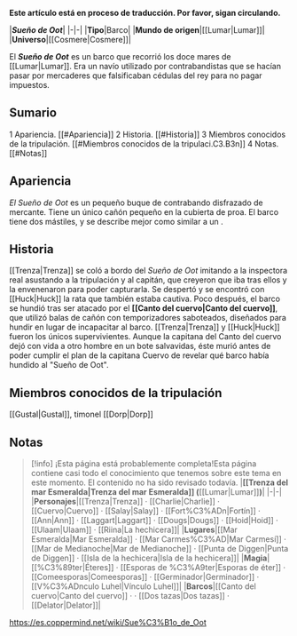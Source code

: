 **Este artículo está en proceso de traducción. Por favor, sigan circulando.**


|***Sueño de Oot***|
|-|-|
|**Tipo**|Barco|
|**Mundo de origen**|[[Lumar\|Lumar]]|
|**Universo**|[[Cosmere\|Cosmere]]|

El ***Sueño de Oot*** es un barco que recorrió los doce mares de [[Lumar\|Lumar]]. Era un navío utilizado por contrabandistas que se hacían pasar por mercaderes que falsificaban cédulas del rey para no pagar impuestos.

## Sumario

1 Apariencia. [[#Apariencia]] 
2 Historia. [[#Historia]] 
3 Miembros conocidos de la tripulación. [[#Miembros conocidos de la tripulaci.C3.B3n]] 
4 Notas. [[#Notas]] 


## Apariencia
*El Sueño de Oot* es un pequeño buque de contrabando disfrazado de mercante. Tiene un único cañón pequeño en la cubierta de proa. El barco tiene dos mástiles, y se describe mejor como similar a un .

## Historia
[[Trenza\|Trenza]] se coló a bordo del *Sueño de Oot* imitando a la inspectora real asustando a la tripulación y al capitán, que creyeron que iba tras ellos y la envenenaron para poder capturarla. Se despertó y se encontró con [[Huck\|Huck]] la rata que también estaba cautiva. Poco después, el barco se hundió tras ser atacado por el **[[Canto del cuervo\|Canto del cuervo]]**, que utilizó balas de cañón con temporizadores saboteados, diseñados para hundir en lugar de incapacitar al barco. [[Trenza\|Trenza]] y [[Huck\|Huck]] fueron los únicos supervivientes. Aunque la capitana del Canto del cuervo dejó con vida a otro hombre en un bote salvavidas, éste murió antes de poder cumplir el plan de la capitana Cuervo de revelar qué barco había hundido al "Sueño de Oot".

## Miembros conocidos de la tripulación

[[Gustal\|Gustal]], timonel
[[Dorp\|Dorp]]
## Notas

> [!info] ¡Esta página está probablemente completa!Esta página contiene casi todo el conocimiento que tenemos sobre este tema en este momento.
El contenido no ha sido revisado todavía.
|**[[Trenza del mar Esmeralda\|Trenza del mar Esmeralda]] (**[[Lumar\|Lumar]]**)**|
|-|-|
|**Personajes**|[[Trenza\|Trenza]] · [[Charlie\|Charlie]] · [[Cuervo\|Cuervo]] · [[Salay\|Salay]] · [[Fort%C3%ADn\|Fortín]] · [[Ann\|Ann]] · [[Laggart\|Laggart]] · [[Dougs\|Dougs]] · [[Hoid\|Hoid]] · [[Ulaam\|Ulaam]] · [[Riina\|La hechicera]]|
|**Lugares**|[[Mar Esmeralda\|Mar Esmeralda]] · [[Mar Carmes%C3%AD\|Mar Carmesí]] · [[Mar de Medianoche\|Mar de Medianoche]] · [[Punta de Diggen\|Punta de Diggen]] · [[Isla de la hechicera\|Isla de la hechicera]]|
|**Magia**|[[%C3%89ter\|Éteres]] · [[Esporas de %C3%A9ter\|Esporas de éter]] · [[Comeesporas\|Comeesporas]] · [[Germinador\|Germinador]] · [[V%C3%ADnculo Luhel\|Vínculo Luhel]]|
|**Barcos**|[[Canto del cuervo\|Canto del cuervo]] ·  · [[Dos tazas\|Dos tazas]] · [[Delator\|Delator]]|



https://es.coppermind.net/wiki/Sue%C3%B1o_de_Oot